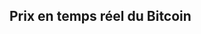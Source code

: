## Prix en temps réel du Bitcoin

<iframe srcdoc='<!DOCTYPE html>
<html lang="fr">
<head>
    <meta charset="UTF-8">
    <meta name="viewport" content="width=device-width, initial-scale=1.0">
    <style>
        body {
            margin: 0;
            padding: 0;
            overflow: hidden;
        }
    </style>
    <script src="https://widgets.coingecko.com/gecko-coin-price-marquee-widget.js"></script>
</head>
<body>
    <gecko-coin-price-marquee-widget locale="fr" dark-mode="true" coin-ids="bitcoin,bitcoin-cash" initial-currency="usd"></gecko-coin-price-marquee-widget>
</body>
</html>' 
style="border: none; width: 100%; height: 100%;"></iframe>



## C'est quoi le bitcoin ?

Le Bitcoin (₿, BTC), qui provient de l'anglais "bit" signifiant unité d'information binaire et "coin" pour "pièce", est une forme de cryptomonnaie, également connue sous le nom de monnaie numérique. Lorsqu'on parle de son unité, on utilise le terme « bitcoin », tandis que pour désigner le système de paiement décentralisé, on écrit « Bitcoin ». Cette idée a été introduite pour la première fois en novembre 2008 par un individu ou un groupe d'individus utilisant le pseudonyme Satoshi Nakamoto. Le code source de la version de référence a été mis à disposition en 2009. L'intention derrière cette création est d'établir un système décentralisé et de pair-à-pair pour permettre l'échange de valeur monétaire sans dépendre d'une autorité tierce, comme les banques.

Le G20 ne reconnaît pas le Bitcoin comme une véritable monnaie, le qualifiant plutôt de « crypto-actif ». Ce terme fait référence à « des actifs numériques conservés sur un support électronique, permettant à une communauté d'utilisateurs qui les acceptent comme moyen de paiement d'effectuer des transactions sans avoir besoin de recourir à la monnaie traditionnelle ».

## Comment acheter le Bitcoin ?

**Guide rapide :**

1. Choisissez une Plateforme d'Échange
Sélectionnez un échange réputé comme [Coinbase](/crypto/wallets), [Binance](/crypto/wallets) ou [Kraken](/crypto/wallets). Assurez-vous qu'il est accessible dans votre pays et qu'il propose des méthodes de paiement adaptées.

2. Créez un Compte
Inscrivez-vous en fournissant vos informations personnelles. Vous devrez généralement vérifier votre identité en soumettant des documents.

3. Déposez des Fonds
Alimentez votre compte en utilisant un virement bancaire, une carte de crédit ou d'autres méthodes de paiement disponibles sur la plateforme.

4. Achetez du Bitcoin
Recherchez le Bitcoin sur la plateforme, indiquez le montant que vous souhaitez acheter et passez votre commande.

5. Stockez Votre Bitcoin
Transférez vos Bitcoins vers un portefeuille personnel pour plus de sécurité. Les portefeuilles peuvent être des applications, des logiciels ou des dispositifs matériels.

6. Suivez Votre Investissement
Restez informé des fluctuations du marché et des nouvelles concernant le Bitcoin pour gérer votre investissement efficacement.

## Vidéos

<iframe src="https://www.youtube.com/embed/AMCLUwchqzQ" style="border:0px #ffffff none;" name="myiFrame" scrolling="no" frameborder="1" marginheight="0px" marginwidth="0px" height="400px" width="600px" allowfullscreen></iframe>

<iframe src="https://www.youtube.com/embed/oQ2V4Vbnaao" style="border:0px #ffffff none;" name="myiFrame" scrolling="no" frameborder="1" marginheight="0px" marginwidth="0px" height="400px" width="600px" allowfullscreen></iframe>

## Sources

[Wikipedia](https://fr.wikipedia.org/wiki/Bitcoin)